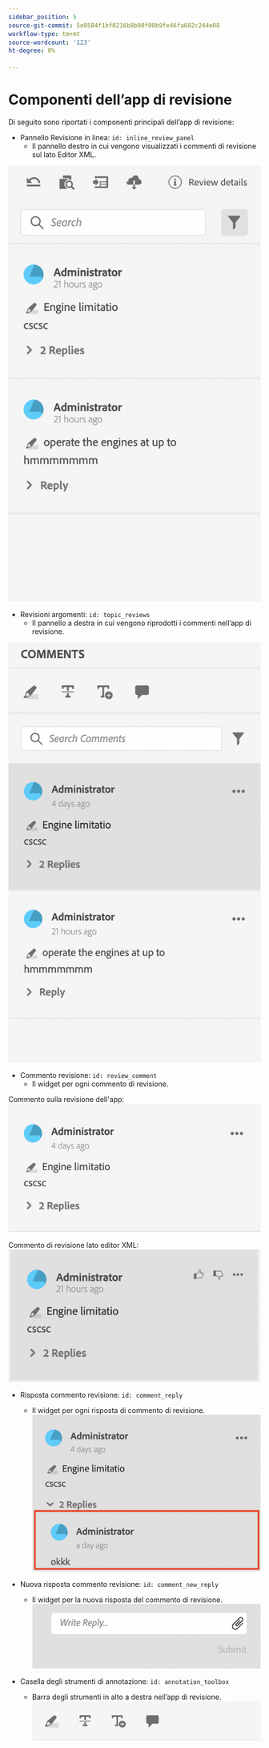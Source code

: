 ```yaml
---
sidebar_position: 5
source-git-commit: 5e0584f1bf0216b8b00f00b9fe46fa682c244e08
workflow-type: tm+mt
source-wordcount: '123'
ht-degree: 0%

---
```




# Componenti dell’app di revisione

Di seguito sono riportati i componenti principali dell’app di revisione:

- Pannello Revisione in linea: `id: inline_review_panel`
   - Il pannello destro in cui vengono visualizzati i commenti di revisione sul lato Editor XML.

![Schermata del pannello Revisione in linea](./imgs/inline_review.png)

- Revisioni argomenti: `id: topic_reviews`
   - Il pannello a destra in cui vengono riprodotti i commenti nell’app di revisione.

![Schermata del pannello Revisione argomento](./imgs/topic_reviews.png)

- Commento revisione: `id: review_comment`
   - Il widget per ogni commento di revisione.

Commento sulla revisione dell&#39;app:
![Schermata Commento revisione](./imgs/review_comment.png)

Commento di revisione lato editor XML:
![Schermata Commento revisione](./imgs/review_comment_xmleditor.png)

- Risposta commento revisione: `id: comment_reply`
   - Il widget per ogni risposta di commento di revisione.
     ![Schermata Revisione risposta](./imgs/reply.png)

- Nuova risposta commento revisione: `id: comment_new_reply`
   - Il widget per la nuova risposta del commento di revisione.
     ![Nuova schermata di risposta al commento di revisione](./imgs/new_reply.png)

- Casella degli strumenti di annotazione: `id: annotation_toolbox`
   - Barra degli strumenti in alto a destra nell’app di revisione.
     ![Schermata della Casella degli strumenti di annotazione](./imgs/annotation_toolbox.png)

